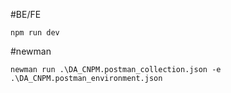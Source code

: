#BE/FE
```
npm run dev
```

#newman
```
newman run .\DA_CNPM.postman_collection.json -e .\DA_CNPM.postman_environment.json
```